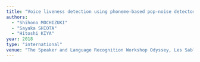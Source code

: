 ```yaml
---
title: "Voice liveness detection using phoneme-based pop-noise detector for speaker verification"
authors:
  - "Shihono MOCHIZUKI"
  - "Sayaka SHIOTA"
  - "Hitoshi KIYA"
year: 2018
type: "international"
venue: "The Speaker and Language Recognition Workshop Odyssey, Les Sables d’Olonne, France, 2018-06-26."
---
```

